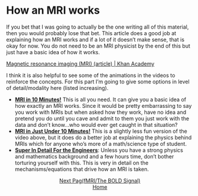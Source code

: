 # How an MRI works

If you bet that I was going to actually be the one writing all of this material, then you would probably lose that bet. This article does a good job at explaining how an MRI works and if a lot of it doesn’t make sense, that is okay for now. You do not need to be an MRI physicist by the end of this but just have a basic idea of how it works. 

[Magnetic resonance imaging (MRI) (article) | Khan Academy](https://www.khanacademy.org/science/biology/human-biology/neuron-nervous-system/a/magnetic-resonance-imaging-mri)

I think it is also helpful to see some of the animations in the videos to reinforce the concepts. For this part I’m going to give some options in level of detail/modality here (listed increasing).

- **[MRI in 10 Minutes!](https://www.youtube.com/watch?v=2q1IFBwyTqY)** This is all you need. It can give you a basic idea of how exactly an MRI works. Since it would be pretty embarrassing to say you work with MRIs but when asked how they work, have no idea and pretend you do until you cave and admit to them you just work with the data and don’t know…who would ever get caught in that situation? 
- **[MRI in Just Under 10 Minutes!](https://www.youtube.com/watch?v=_sBIK2t5A3I)** This is a slightly less fun version of the video above, but it does do a better job at explaining the physics behind MRIs which for anyone who’s more of a math/science type of student.
- **[Super In Detail For the Engineers](https://www.youtube.com/watch?v=FCr2tn4yTBI)**: Unless you have a strong physics and mathematics background and a few hours time, don’t bother torturing yourself with this. This is very in detail on the mechanisms/equations that drive how an MRI is taken.


<div align="center">
  <a href="fmri_bold_signal.md">Next Pag(fMRI/The BOLD Signal)</a>
</div>

<div align="center"; margin-top="10px">
  <a href="README.md">Home</a>
</div>

 
